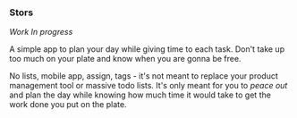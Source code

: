 ### Stors 

*Work In progress*

A simple app to plan your day while giving time to each task. Don't take up too much on your plate and know when you are gonna be free. 

No lists, mobile app, assign, tags - it's not meant to replace your product management tool or massive todo lists. It's only meant for you to *peace out* and plan the day while knowing how much time it would take to get the work done you put on the plate. 

[](https://cdn.dribbble.com/users/42434/screenshots/4757991/dribbble-2-post.gif)


